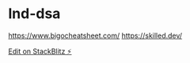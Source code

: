 # lnd-dsa

https://www.bigocheatsheet.com/
https://skilled.dev/

[Edit on StackBlitz ⚡️](https://stackblitz.com/edit/js-dz6khn)
